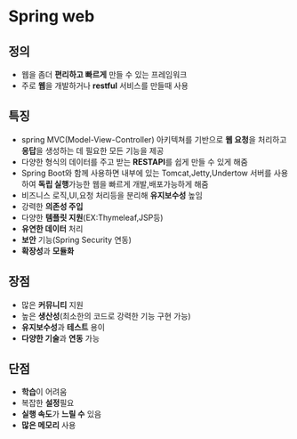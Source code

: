 # Spring web
## 정의
- 웹을 좀더 **편리하고 빠르게** 만들 수 있는 프레임워크
- 주로 **웹**을 개발하거나 **restful** 서비스를 만들때 사용
## 특징
- spring MVC(Model-View-Controller) 아키텍쳐를 기반으로 **웹 요청**을 처리하고 **응답**을 생성하는 데 필요한 모든 기능을 제공  
- 다양한 형식의 데이터를 주고 받는 **RESTAPI**를 쉽게 만들 수 있게 해줌  
- Spring Boot와 함께 사용하면 내부에 있는 Tomcat,Jetty,Undertow 서버를 사용하여 **독립 실행**가능한 웹을 빠르게 개발,배포가능하게 해줌  
- 비즈니스 로직,UI,요청 처리등을 분리해 **유지보수성** 높임
- 강력한 **의존성 주입**
- 다양한 **템플릿 지원**(EX:Thymeleaf,JSP등)
- **유연한 데이터** 처리
- **보안** 기능(Spring Security 연동)
- **확장성**과 **모듈화**
## 장점
- 많은 **커뮤니티** 지원
- 높은 **생산성**(최소한의 코드로 강력한 기능 구현 가능)
- **유지보수성**과 **테스트** 용이
- **다양한 기술**과 **연동** 가능
## 단점
- **학습**이 어려움
- 복잡한 **설정**필요
- **실행 속도**가 **느릴 수** 있음
- **많은 메모리** 사용